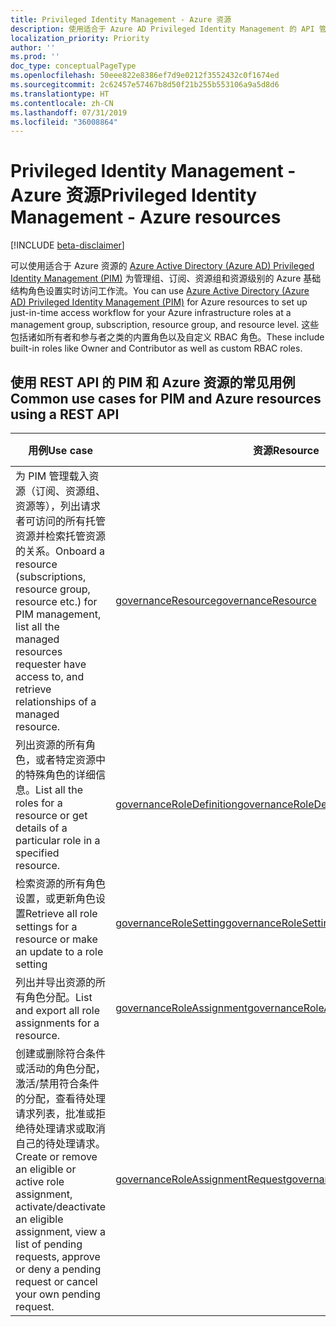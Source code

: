 ```yaml
---
title: Privileged Identity Management - Azure 资源
description: 使用适合于 Azure AD Privileged Identity Management 的 API 管理 Azure 资源。
localization_priority: Priority
author: ''
ms.prod: ''
doc_type: conceptualPageType
ms.openlocfilehash: 50eee822e8386ef7d9e0212f3552432c0f1674ed
ms.sourcegitcommit: 2c62457e57467b8d50f21b255b553106a9a5d8d6
ms.translationtype: HT
ms.contentlocale: zh-CN
ms.lasthandoff: 07/31/2019
ms.locfileid: "36008864"
---
```

# <a name="privileged-identity-management---azure-resources"></a><span data-ttu-id="7acbe-103">Privileged Identity Management - Azure 资源</span><span class="sxs-lookup"><span data-stu-id="7acbe-103">Privileged Identity Management - Azure resources</span></span>

[!INCLUDE [beta-disclaimer](../../includes/beta-disclaimer.md)]

<span data-ttu-id="7acbe-104">可以使用适合于 Azure 资源的 [Azure Active Directory (Azure AD) Privileged Identity Management (PIM)](https://docs.microsoft.com/azure/active-directory/privileged-identity-management/pim-configure) 为管理组、订阅、资源组和资源级别的 Azure 基础结构角色设置实时访问工作流。</span><span class="sxs-lookup"><span data-stu-id="7acbe-104">You can use [Azure Active Directory (Azure AD) Privileged Identity Management (PIM)](https://docs.microsoft.com/azure/active-directory/privileged-identity-management/pim-configure) for Azure resources to set up just-in-time access workflow for your Azure infrastructure roles at a management group, subscription, resource group, and resource level.</span></span> <span data-ttu-id="7acbe-105">这些包括诸如所有者和参与者之类的内置角色以及自定义 RBAC 角色。</span><span class="sxs-lookup"><span data-stu-id="7acbe-105">These include built-in roles like Owner and Contributor as well as custom RBAC roles.</span></span>

## <a name="common-use-cases-for-pim-and-azure-resources-using-a-rest-api"></a><span data-ttu-id="7acbe-106">使用 REST API 的 PIM 和 Azure 资源的常见用例</span><span class="sxs-lookup"><span data-stu-id="7acbe-106">Common use cases for PIM and Azure resources using a REST API</span></span>

| <span data-ttu-id="7acbe-107">用例</span><span class="sxs-lookup"><span data-stu-id="7acbe-107">Use case</span></span> | <span data-ttu-id="7acbe-108">资源</span><span class="sxs-lookup"><span data-stu-id="7acbe-108">Resource</span></span> | <span data-ttu-id="7acbe-109">另请参阅</span><span class="sxs-lookup"><span data-stu-id="7acbe-109">See also</span></span> |
| --- | --- | --- |
| <span data-ttu-id="7acbe-110">为 PIM 管理载入资源（订阅、资源组、资源等），列出请求者可访问的所有托管资源并检索托管资源的关系。</span><span class="sxs-lookup"><span data-stu-id="7acbe-110">Onboard a resource (subscriptions, resource group, resource etc.) for PIM management, list all the managed resources requester have access to, and retrieve relationships of a managed resource.</span></span> | [<span data-ttu-id="7acbe-111">governanceResource</span><span class="sxs-lookup"><span data-stu-id="7acbe-111">governanceResource</span></span>](governanceresource.md) | [<span data-ttu-id="7acbe-112">角色发现和管理</span><span class="sxs-lookup"><span data-stu-id="7acbe-112">Role discovery and management</span></span>](https://docs.microsoft.com/azure/active-directory/privileged-identity-management/pim-resource-roles-discover-resources) |
| <span data-ttu-id="7acbe-113">列出资源的所有角色，或者特定资源中的特殊角色的详细信息。</span><span class="sxs-lookup"><span data-stu-id="7acbe-113">List all the roles for a resource or get details of a particular role in a specified resource.</span></span> | [<span data-ttu-id="7acbe-114">governanceRoleDefinition</span><span class="sxs-lookup"><span data-stu-id="7acbe-114">governanceRoleDefinition</span></span>](governanceroledefinition.md) |  |
| <span data-ttu-id="7acbe-115">检索资源的所有角色设置，或更新角色设置</span><span class="sxs-lookup"><span data-stu-id="7acbe-115">Retrieve all role settings for a resource or make an update to a role setting</span></span> | [<span data-ttu-id="7acbe-116">governanceRoleSetting</span><span class="sxs-lookup"><span data-stu-id="7acbe-116">governanceRoleSetting</span></span>](governancerolesetting.md) | [<span data-ttu-id="7acbe-117">配置角色设置</span><span class="sxs-lookup"><span data-stu-id="7acbe-117">Configure role setting</span></span>](https://docs.microsoft.com/azure/active-directory/privileged-identity-management/pim-resource-roles-configure-role-settings) |
| <span data-ttu-id="7acbe-118">列出并导出资源的所有角色分配。</span><span class="sxs-lookup"><span data-stu-id="7acbe-118">List and export all role assignments for a resource.</span></span> | [<span data-ttu-id="7acbe-119">governanceRoleAssignment</span><span class="sxs-lookup"><span data-stu-id="7acbe-119">governanceRoleAssignment</span></span>](governanceroleassignment.md) | [<span data-ttu-id="7acbe-120">导出角色分配</span><span class="sxs-lookup"><span data-stu-id="7acbe-120">Export role assignments</span></span>](https://docs.microsoft.com/azure/active-directory/privileged-identity-management/azure-pim-resource-rbac#export-role-assignments-with-children) |
| <span data-ttu-id="7acbe-121">创建或删除符合条件或活动的角色分配，激活/禁用符合条件的分配，查看待处理请求列表，批准或拒绝待处理请求或取消自己的待处理请求。</span><span class="sxs-lookup"><span data-stu-id="7acbe-121">Create or remove an eligible or active role assignment, activate/deactivate an eligible assignment, view a list of pending requests, approve or deny a pending request or cancel your own pending request.</span></span> | [<span data-ttu-id="7acbe-122">governanceRoleAssignmentRequest</span><span class="sxs-lookup"><span data-stu-id="7acbe-122">governanceRoleAssignmentRequest</span></span>](governanceroleassignmentrequest.md) | [<span data-ttu-id="7acbe-123">角色分配</span><span class="sxs-lookup"><span data-stu-id="7acbe-123">Role assignment</span></span>](https://docs.microsoft.com/azure/active-directory/privileged-identity-management/pim-resource-roles-assign-roles)<br/>[<span data-ttu-id="7acbe-124">角色激活</span><span class="sxs-lookup"><span data-stu-id="7acbe-124">Role activation</span></span>](https://docs.microsoft.com/azure/active-directory/privileged-identity-management/pim-resource-roles-activate-your-roles)<br/>[<span data-ttu-id="7acbe-125">审批请求</span><span class="sxs-lookup"><span data-stu-id="7acbe-125">Approve or deny requests</span></span>](https://docs.microsoft.com/azure/active-directory/privileged-identity-management/azure-ad-pim-approval-workflow) |

<!-- uuid: 8fcb5dbc-d5aa-4681-8e31-b001d5168d79
2015-10-25 14:57:30 UTC -->
<!--
{
  "type": "#page.annotation",
  "description": "Service root",
  "keywords": "",
  "section": "documentation",
  "tocPath": "",
  "suppressions": []
}
-->

